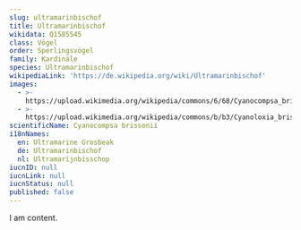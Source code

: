 ```yaml
---
slug: ultramarinbischof
title: Ultramarinbischof
wikidata: Q1585545
class: Vögel
order: Sperlingsvögel
family: Kardinäle
species: Ultramarinbischof
wikipediaLink: 'https://de.wikipedia.org/wiki/Ultramarinbischof'
images:
  - >-
    https://upload.wikimedia.org/wikipedia/commons/6/68/Cyanocompsa_brissonii_-Vale_do_Ribeira,_Registro,_Sao_Paulo,_Brasil_-male-8.jpg
  - >-
    https://upload.wikimedia.org/wikipedia/commons/b/b3/Cyanoloxia_brissonii_-_Ultramarine_Grosbeak_(female);_Canudos,_Bahia,_Brazil.jpg
scientificName: Cyanocompsa brissonii
i18nNames:
  en: Ultramarine Grosbeak
  de: Ultramarinbischof
  nl: Ultramarijnbisschop
iucnID: null
iucnLink: null
iucnStatus: null
published: false
---
```


I am content.
